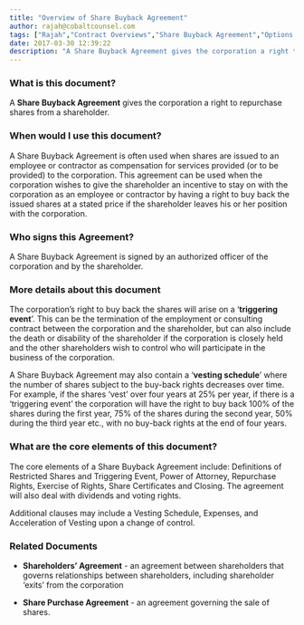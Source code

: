 ```yaml
---
title: "Overview of Share Buyback Agreement"
author: rajah@cobaltcounsel.com
tags: ["Rajah","Contract Overviews","Share Buyback Agreement","Options and Buyback"]
date: 2017-03-30 12:39:22
description: "A Share Buyback Agreement gives the corporation a right to repurchase shares from a shareholder."
---
```




### What is this document?

A **Share Buyback Agreement** gives the corporation a right to repurchase shares from a shareholder. 

### When would I use this document?

A Share Buyback Agreement is often used when shares are issued to an employee or contractor as compensation for services provided (or to be provided) to the corporation. This agreement can be used when the corporation wishes to give the shareholder an incentive to stay on with the corporation as an employee or contractor by having a right to buy back the issued shares at a stated price if the shareholder leaves his or her position with  the corporation.

### Who signs this Agreement?

A Share Buyback Agreement is signed by an authorized officer of the corporation and by the shareholder. 

### More details about this document

The corporation’s right to buy back the shares will arise on a ‘**triggering event**’. This can be the termination of the employment or consulting contract between the corporation and the shareholder, but can also include the death or disability of the shareholder if the corporation is closely held and the other shareholders wish to control who will participate in the business of the corporation.

A Share Buyback Agreement may also contain a ‘**vesting schedule**’ where the number of shares subject to the buy-back rights decreases over time. For example, if the shares ‘vest’ over four years at 25% per year, if there is a ‘triggering event’ the corporation will have the right to buy back 100% of the shares during the first year, 75% of the shares during the second year, 50% during the third year etc., with no buy-back rights at the end of four years.

### What are the core elements of this document?

The core elements of a Share Buyback Agreement include: Definitions of Restricted Shares and Triggering Event, Power of Attorney, Repurchase Rights, Exercise of Rights, Share Certificates and Closing. The agreement will also deal with dividends and voting rights. 

Additional clauses may include a Vesting Schedule, Expenses, and Acceleration of Vesting upon a change of control.

### Related Documents

- **Shareholders’ Agreement** - an agreement between shareholders that governs relationships between shareholders, including shareholder ‘exits’ from the corporation

- **Share Purchase Agreement** - an agreement governing the sale of shares.
